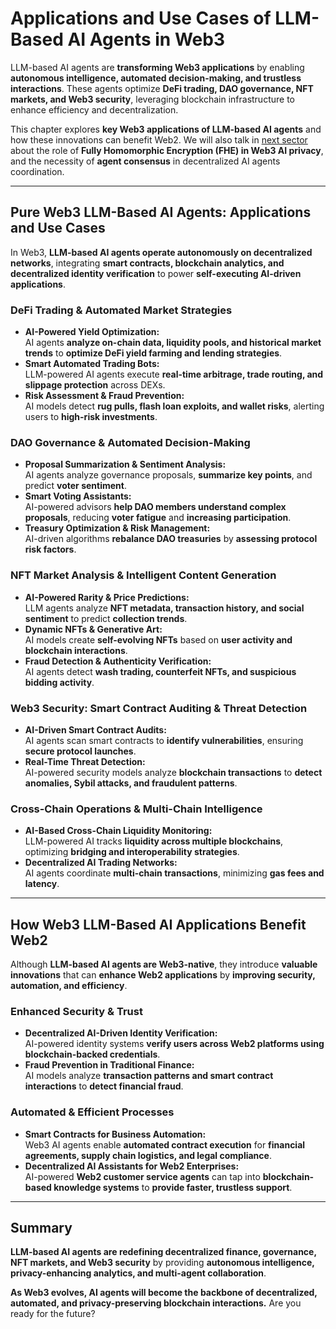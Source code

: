 # Applications and Use Cases of LLM-Based AI Agents in Web3

LLM-based AI agents are **transforming Web3 applications** by enabling **autonomous intelligence, automated decision-making, and trustless interactions**. These agents optimize **DeFi trading, DAO governance, NFT markets, and Web3 security**, leveraging blockchain infrastructure to enhance efficiency and decentralization.  

This chapter explores **key Web3 applications of LLM-based AI agents** and how these innovations can benefit Web2. We will also talk in [next sector](/3-3-FHE-use-cases.md) about the role of **Fully Homomorphic Encryption (FHE) in Web3 AI privacy**, and the necessity of **agent consensus** in decentralized AI agents coordination.

---

## Pure Web3 LLM-Based AI Agents: Applications and Use Cases

In Web3, **LLM-based AI agents operate autonomously on decentralized networks**, integrating **smart contracts, blockchain analytics, and decentralized identity verification** to power **self-executing AI-driven applications**.

### **DeFi Trading & Automated Market Strategies**
- **AI-Powered Yield Optimization:**  
  AI agents **analyze on-chain data, liquidity pools, and historical market trends** to **optimize DeFi yield farming and lending strategies**.  
- **Smart Automated Trading Bots:**  
  LLM-powered AI agents execute **real-time arbitrage, trade routing, and slippage protection** across DEXs.
- **Risk Assessment & Fraud Prevention:**  
  AI models detect **rug pulls, flash loan exploits, and wallet risks**, alerting users to **high-risk investments**.  


### **DAO Governance & Automated Decision-Making**
- **Proposal Summarization & Sentiment Analysis:**  
  AI agents analyze governance proposals, **summarize key points**, and predict **voter sentiment**.
- **Smart Voting Assistants:**  
  AI-powered advisors **help DAO members understand complex proposals**, reducing **voter fatigue** and **increasing participation**.
- **Treasury Optimization & Risk Management:**  
  AI-driven algorithms **rebalance DAO treasuries** by **assessing protocol risk factors**.


### **NFT Market Analysis & Intelligent Content Generation**
- **AI-Powered Rarity & Price Predictions:**  
  LLM agents analyze **NFT metadata, transaction history, and social sentiment** to predict **collection trends**.
- **Dynamic NFTs & Generative Art:**  
  AI models create **self-evolving NFTs** based on **user activity and blockchain interactions**.
- **Fraud Detection & Authenticity Verification:**  
  AI agents detect **wash trading, counterfeit NFTs, and suspicious bidding activity**.


### **Web3 Security: Smart Contract Auditing & Threat Detection**
- **AI-Driven Smart Contract Audits:**  
  AI agents scan smart contracts to **identify vulnerabilities**, ensuring **secure protocol launches**.
- **Real-Time Threat Detection:**  
  AI-powered security models analyze **blockchain transactions** to **detect anomalies, Sybil attacks, and fraudulent patterns**.


### **Cross-Chain Operations & Multi-Chain Intelligence**
- **AI-Based Cross-Chain Liquidity Monitoring:**  
  LLM-powered AI tracks **liquidity across multiple blockchains**, optimizing **bridging and interoperability strategies**.
- **Decentralized AI Trading Networks:**  
  AI agents coordinate **multi-chain transactions**, minimizing **gas fees and latency**.


---

## How Web3 LLM-Based AI Applications Benefit Web2

Although **LLM-based AI agents are Web3-native**, they introduce **valuable innovations** that can **enhance Web2 applications** by **improving security, automation, and efficiency**.

### **Enhanced Security & Trust**
- **Decentralized AI-Driven Identity Verification:**  
  AI-powered identity systems **verify users across Web2 platforms using blockchain-backed credentials**.
- **Fraud Prevention in Traditional Finance:**  
  AI models analyze **transaction patterns and smart contract interactions** to **detect financial fraud**.


### **Automated & Efficient Processes**
- **Smart Contracts for Business Automation:**  
  Web3 AI agents enable **automated contract execution** for **financial agreements, supply chain logistics, and legal compliance**.
- **Decentralized AI Assistants for Web2 Enterprises:**  
  AI-powered **Web2 customer service agents** can tap into **blockchain-based knowledge systems** to **provide faster, trustless support**.


---

## Summary

**LLM-based AI agents are redefining decentralized finance, governance, NFT markets, and Web3 security** by providing **autonomous intelligence, privacy-enhancing analytics, and multi-agent collaboration**.  

**As Web3 evolves, AI agents will become the backbone of decentralized, automated, and privacy-preserving blockchain interactions.** Are you ready for the future? 

